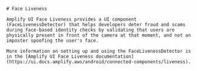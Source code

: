     # Face Liveness
    
    Amplify UI Face Liveness provides a UI component (FaceLivenessDetector) that helps developers deter fraud and scams during face-based identity checks by validating that users are physically present in front of the camera at that moment, and not an imposter spoofing the user's face.
    
    More information on setting up and using the FaceLivenessDetector is in the [Amplify UI Face Liveness documentation](https://ui.docs.amplify.aws/android/connected-components/liveness).
